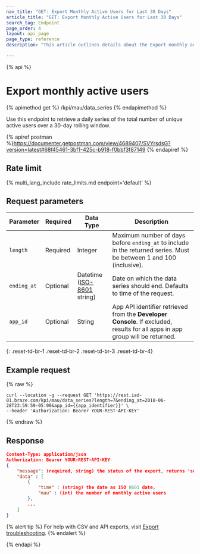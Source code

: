 ```yaml
---
nav_title: "GET: Export Monthly Active Users for Last 30 Days"
article_title: "GET: Export Monthly Active Users for Last 30 Days"
search_tag: Endpoint
page_order: 4
layout: api_page
page_type: reference
description: "This article outlines details about the Export monthly active users Braze endpoint."

---
```

{% api %}
# Export monthly active users
{% apimethod get %}
/kpi/mau/data_series
{% endapimethod %}

Use this endpoint to retrieve a daily series of the total number of unique active users over a 30-day rolling window.

{% apiref postman %}https://documenter.getpostman.com/view/4689407/SVYrsdsG?version=latest#68f45461-3bf1-425c-b918-f0bbf3f87149 {% endapiref %}

## Rate limit

{% multi_lang_include rate_limits.md endpoint='default' %}

## Request parameters

| Parameter| Required | Data Type | Description |
| -------- | -------- | --------- | ----------- |
| `length` | Required | Integer | Maximum number of days before `ending_at` to include in the returned series. Must be between 1 and 100 (inclusive). |
| `ending_at` | Optional | Datetime <br>([ISO-8601](https://en.wikipedia.org/wiki/ISO_8601) string) | Date on which the data series should end. Defaults to time of the request. |
| `app_id` | Optional | String | App API identifier retrieved from the **Developer Console**. If excluded, results for all apps in app group will be returned. |
{: .reset-td-br-1 .reset-td-br-2 .reset-td-br-3  .reset-td-br-4}

## Example request
{% raw %}
```
curl --location -g --request GET 'https://rest.iad-01.braze.com/kpi/mau/data_series?length=7&ending_at=2018-06-28T23:59:59-05:00&app_id={{app_identifier}}' \
--header 'Authorization: Bearer YOUR-REST-API-KEY'
```
{% endraw %}

## Response

```json
Content-Type: application/json
Authorization: Bearer YOUR-REST-API-KEY
{
    "message": (required, string) the status of the export, returns 'success' when completed without errors,
    "data" : [
        {
            "time" : (string) the date as ISO 8601 date,
            "mau" : (int) the number of monthly active users
        },
        ...
    ]
}
```

{% alert tip %}
For help with CSV and API exports, visit [Export troubleshooting]({{site.baseurl}}/user_guide/data_and_analytics/export_braze_data/export_troubleshooting/).
{% endalert %}

{% endapi %}
